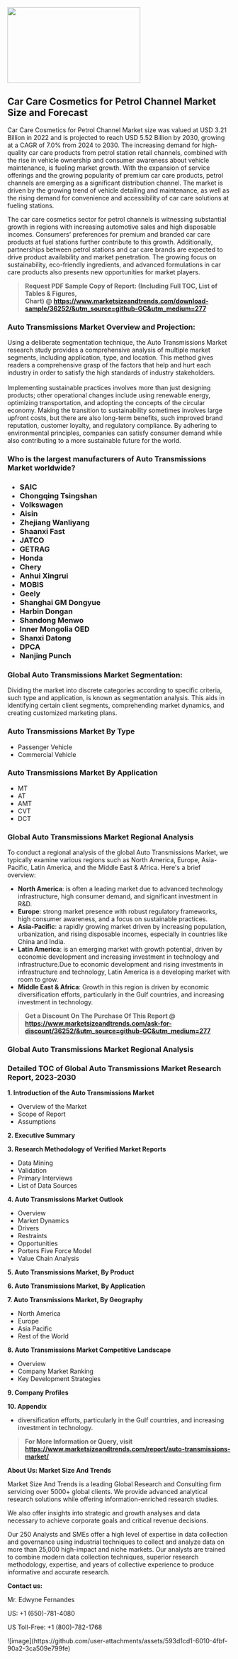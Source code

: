 <p><img class="alignnone size-medium wp-image-20088" src="https://ffe5etoiles.com/wp-content/uploads/2024/12/MST1-300x171.png" alt="" width="300" height="171" /></p><h2>Car Care Cosmetics for Petrol Channel Market Size and Forecast</h2><p>Car Care Cosmetics for Petrol Channel Market size was valued at USD 3.21 Billion in 2022 and is projected to reach USD 5.52 Billion by 2030, growing at a CAGR of 7.0% from 2024 to 2030. The increasing demand for high-quality car care products from petrol station retail channels, combined with the rise in vehicle ownership and consumer awareness about vehicle maintenance, is fueling market growth. With the expansion of service offerings and the growing popularity of premium car care products, petrol channels are emerging as a significant distribution channel. The market is driven by the growing trend of vehicle detailing and maintenance, as well as the rising demand for convenience and accessibility of car care solutions at fueling stations.</p><p>The car care cosmetics sector for petrol channels is witnessing substantial growth in regions with increasing automotive sales and high disposable incomes. Consumers' preferences for premium and branded car care products at fuel stations further contribute to this growth. Additionally, partnerships between petrol stations and car care brands are expected to drive product availability and market penetration. The growing focus on sustainability, eco-friendly ingredients, and advanced formulations in car care products also presents new opportunities for market players.</p></p><blockquote id="" class=""><strong>Request PDF Sample Copy of Report: (Including Full TOC, List of Tables &amp; Figures, Chart)&nbsp;@&nbsp;<strong><a href="https://www.marketsizeandtrends.com/download-sample/36252/&utm_source=github-GC&utm_medium=277" target="_blank">https://www.marketsizeandtrends.com/download-sample/36252/&utm_source=github-GC&utm_medium=277</a></strong></strong></blockquote><h3 id="" class="">Auto Transmissions Market&nbsp;Overview and Projection:</h3><p id="" class="">Using a deliberate segmentation technique, the Auto Transmissions Market research study provides a comprehensive analysis of multiple market segments, including application, type, and location. This method gives readers a comprehensive grasp of the factors that help and hurt each industry in order to satisfy the high standards of industry stakeholders. <br /> <br />Implementing sustainable practices involves more than just designing products; other operational changes include using renewable energy, optimizing transportation, and adopting the concepts of the circular economy. Making the transition to sustainability sometimes involves large upfront costs, but there are also long-term benefits, such improved brand reputation, customer loyalty, and regulatory compliance. By adhering to environmental principles, companies can satisfy consumer demand while also contributing to a more sustainable future for the world.</p><h3 id="" class="">Who is the largest manufacturers of&nbsp;Auto Transmissions Market worldwide?</h3><h3 class=""><p><ul><li>SAIC </li><li> Chongqing Tsingshan </li><li> Volkswagen </li><li> Aisin </li><li> Zhejiang Wanliyang </li><li> Shaanxi Fast </li><li> JATCO </li><li> GETRAG </li><li> Honda </li><li> Chery </li><li> Anhui Xingrui </li><li> MOBIS </li><li> Geely </li><li> Shanghai GM Dongyue </li><li> Harbin Dongan </li><li> Shandong Menwo </li><li> Inner Mongolia OED </li><li> Shanxi Datong </li><li> DPCA </li><li> Nanjing Punch</li></ul></p></h3><h3 id="" class="">Global&nbsp;Auto Transmissions Market Segmentation:</h3><p id="" class="">Dividing the market into discrete categories according to specific criteria, such type and application, is known as segmentation analysis. This aids in identifying certain client segments, comprehending market dynamics, and creating customized marketing plans.</p><h3 id="" class="">Auto Transmissions Market&nbsp;By Type</h3><p><p><ul><li>Passenger Vehicle </li><li> Commercial Vehicle</p></li></ul></p></p><h3 id="" class="">Auto Transmissions Market&nbsp;By Application</h3><p class=""><p><ul><li>MT </li><li> AT </li><li> AMT </li><li> CVT </li><li> DCT</li></ul></p></p><h3 id="" class="">Global Auto Transmissions Market Regional Analysis</h3><p id="" class="">To conduct a regional analysis of the global Auto Transmissions Market, we typically examine various regions such as North America, Europe, Asia-Pacific, Latin America, and the Middle East &amp; Africa. Here's a brief overview:</p><ul><li><strong>North America</strong>: is often a leading market due to advanced technology infrastructure, high consumer demand, and significant investment in R&amp;D.</li><li><strong>Europe</strong>: strong market presence with robust regulatory frameworks, high consumer awareness, and a focus on sustainable practices.</li><li><strong>Asia-Pacific</strong>: a rapidly growing market driven by increasing population, urbanization, and rising disposable incomes, especially in countries like China and India.</li><li><strong>Latin America</strong>: is an emerging market with growth potential, driven by economic development and increasing investment in technology and infrastructure.Due to economic development and rising investments in infrastructure and technology, Latin America is a developing market with room to grow.</li><li><strong>Middle East &amp; Africa</strong>: Growth in this region is driven by economic diversification efforts, particularly in the Gulf countries, and increasing investment in technology.</li></ul><blockquote id="" class=""><strong>Get a Discount On The Purchase Of This Report @ <strong><a href="https://www.marketsizeandtrends.com/ask-for-discount/36252/&utm_source=github-GC&utm_medium=277" target="_blank">https://www.marketsizeandtrends.com/ask-for-discount/36252/&utm_source=github-GC&utm_medium=277</a></strong></strong></blockquote><h3 id="" class="">Global Auto Transmissions Market Regional Analysis</h3><h3 id="" class="">Detailed TOC of Global Auto Transmissions Market Research Report, 2023-2030</h3><p id="" class=""><strong>1. Introduction of the Auto Transmissions Market</strong></p><ul><li>Overview of the Market</li><li>Scope of Report</li><li>Assumptions</li></ul><p id="" class=""><strong>2. Executive Summary</strong></p><p id="" class=""><strong>3. Research Methodology of Verified Market Reports</strong></p><ul><li>Data Mining</li><li>Validation</li><li>Primary Interviews</li><li>List of Data Sources</li></ul><p id="" class=""><strong>4. Auto Transmissions Market Outlook</strong></p><ul><li>Overview</li><li>Market Dynamics</li><li>Drivers</li><li>Restraints</li><li>Opportunities</li><li>Porters Five Force Model</li><li>Value Chain Analysis</li></ul><p id="" class=""><strong>5. Auto Transmissions Market, By Product</strong></p><p id="" class=""><strong>6. Auto Transmissions Market, By Application</strong></p><p id="" class=""><strong>7. Auto Transmissions Market, By Geography</strong></p><ul><li>North America</li><li>Europe</li><li>Asia Pacific</li><li>Rest of the World</li></ul><p id="" class=""><strong>8. Auto Transmissions Market Competitive Landscape</strong></p><ul><li>Overview</li><li>Company Market Ranking</li><li>Key Development Strategies</li></ul><p id="" class=""><strong>9. Company Profiles</strong></p><p id="" class=""><strong>10. Appendix</strong></p><ul><li>diversification efforts, particularly in the Gulf countries, and increasing investment in technology.</li></ul><blockquote id="" class=""><strong>For More Information or Query, visit <strong><strong><a href="https://www.marketsizeandtrends.com/report/auto-transmissions-market/" target="_blank">https://www.marketsizeandtrends.com/report/auto-transmissions-market/</a></strong></strong></strong></blockquote><p id="" class=""><strong>About Us: Market Size And Trends</strong></p><p id="" class="">Market Size And Trends is a leading Global Research and Consulting firm servicing over 5000+ global clients. We provide advanced analytical research solutions while offering information-enriched research studies.</p><p id="" class="">We also offer insights into strategic and growth analyses and data necessary to achieve corporate goals and critical revenue decisions.</p><p id="" class="">Our 250 Analysts and SMEs offer a high level of expertise in data collection and governance using industrial techniques to collect and analyze data on more than 25,000 high-impact and niche markets. Our analysts are trained to combine modern data collection techniques, superior research methodology, expertise, and years of collective experience to produce informative and accurate research.</p><p id="" class=""><strong>Contact us:</strong></p><p id="" class="">Mr. Edwyne Fernandes</p><p id="" class="">US: +1 (650)-781-4080</p><p id="" class="">US Toll-Free: +1 (800)-782-1768</p>
![image](https://github.com/user-attachments/assets/593d1cd1-6010-4fbf-90a2-3ca509e799fe)
